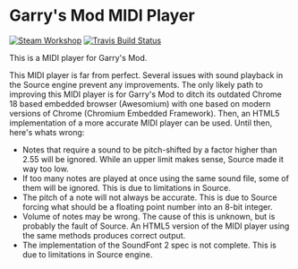 # Garry's Mod MIDI Player

[![Steam Workshop](https://img.shields.io/badge/Steam-Workshop-417a9b.svg?style=flat-square&colorA=555555&maxAge=60)](https://steamcommunity.com/sharedfiles/filedetails/?id=935799359) [![Travis Build Status](https://img.shields.io/travis/garrysmodlua/gmod-midiplayer/master.svg?style=flat-square&maxAge=30)](https://travis-ci.org/garrysmodlua/gmod-midiplayer)

This is a MIDI player for Garry's Mod.

This MIDI player is far from perfect. Several issues with sound playback in the Source engine prevent any improvements. The only likely path to improving this MIDI player is for Garry's Mod to ditch its outdated Chrome 18 based embedded browser (Awesomium) with one based on modern versions of Chrome (Chromium Embedded Framework). Then, an HTML5 implementation of a more accurate MIDI player can be used. Until then, here's whats wrong:

* Notes that require a sound to be pitch-shifted by a factor higher than 2.55 will be ignored. While an upper limit makes sense, Source made it way too low.
* If too many notes are played at once using the same sound file, some of them will be ignored. This is due to limitations in Source.
* The pitch of a note will not always be accurate. This is due to Source forcing what should be a floating point number into an 8-bit integer.
* Volume of notes may be wrong. The cause of this is unknown, but is probably the fault of Source. An HTML5 version of the MIDI player using the same methods produces correct output.
* The implementation of the SoundFont 2 spec is not complete. This is due to limitations in Source engine.
